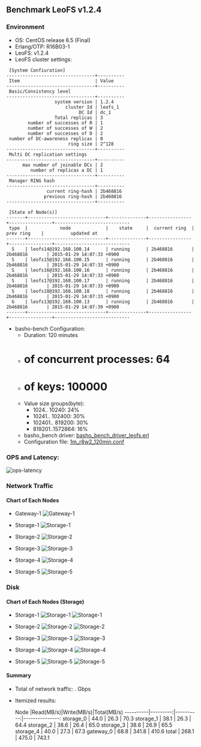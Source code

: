 ## Benchmark LeoFS v1.2.4

### Environment

* OS: CentOS release 6.5 (Final)
* Erlang/OTP: R16B03-1
* LeoFS: v1.2.4
* LeoFS cluster settings:

```
 [System Confiuration]
---------------------------------+----------
 Item                            | Value    
---------------------------------+----------
 Basic/Consistency level
---------------------------------+----------
                  system version | 1.2.4
                      cluster Id | leofs_1
                           DC Id | dc_1
                  Total replicas | 3
        number of successes of R | 1
        number of successes of W | 2
        number of successes of D | 2
 number of DC-awareness replicas | 0
                       ring size | 2^128
---------------------------------+----------
 Multi DC replication settings
---------------------------------+----------
      max number of joinable DCs | 2
         number of replicas a DC | 1
---------------------------------+----------
 Manager RING hash
---------------------------------+----------
               current ring-hash | 2b468816
              previous ring-hash | 2b468816
---------------------------------+----------

 [State of Node(s)]
-------+-----------------------------+--------------+----------------+----------------+----------------------------
 type  |            node             |    state     |  current ring  |   prev ring    |          updated at         
-------+-----------------------------+--------------+----------------+----------------+----------------------------
  S    | leofs14@192.168.100.14      | running      | 2b468816       | 2b468816       | 2015-01-29 14:07:33 +0900
  S    | leofs15@192.168.100.15      | running      | 2b468816       | 2b468816       | 2015-01-29 14:07:33 +0900
  S    | leofs16@192.168.100.16      | running      | 2b468816       | 2b468816       | 2015-01-29 14:07:33 +0900
  S    | leofs17@192.168.100.17      | running      | 2b468816       | 2b468816       | 2015-01-29 14:07:33 +0900
  S    | leofs18@192.168.100.18      | running      | 2b468816       | 2b468816       | 2015-01-29 14:07:33 +0900
  G    | leofs13@192.168.100.13      | running      | 2b468816       | 2b468816       | 2015-01-29 14:07:39 +0900
-------+-----------------------------+--------------+----------------+----------------+----------------------------

```

* basho-bench Configuration:
    * Duration: 120 minutes
    * # of concurrent processes: 64
    * # of keys: 100000
    * Value size groups(byte):
        *   1024..  10240: 24%
        *  10241.. 102400: 30%
        * 102401.. 819200: 30%
        * 819201..1572864: 16%
    * basho_bench driver: [basho_bench_driver_leofs.erl](https://github.com/leo-project/leofs/blob/develop/test/src/basho_bench_driver_leofs.erl)
    * Configuration file: [1m_r8w2_120min.conf](20150129_140855/1m_r8w2_120min.conf)

### OPS and Latency:

![ops-latency](tests/1m_r8w2_120min/20150129_140855/summary.png)

### Network Traffic
#### Chart of Each Nodes

* Gateway-1
![Gateway-1](leofs13_20150129_140854/sar_1_20150129_140854_p1p1-if1.png)

* Storage-1
![Storage-1](leofs14_20150129_140854/sar_3_20150129_140854_p1p1-if1.png)

* Storage-2
![Storage-2](leofs15_20150129_140854/sar_3_20150129_140854_p1p1-if1.png)

* Storage-3
![Storage-3](leofs16_20150129_140854/sar_3_20150129_140854_p1p1-if1.png)

* Storage-4
![Storage-4](leofs17_20150129_140854/sar_3_20150129_140854_p1p1-if1.png)

* Storage-5
![Storage-5](leofs18_20150129_140854/sar_2_20150129_140854_p1p1-if1.png)


### Disk
#### Chart of Each Nodes (Storage)

* Storage-1
![Storage-1](leofs14_20150129_140854/sar_3_20150129_140854_dev8-16-t1.png)
![Storage-1](leofs14_20150129_140854/sar_3_20150129_140854_dev8-16-t2.png)

* Storage-2
![Storage-2](leofs15_20150129_140854/sar_3_20150129_140854_dev8-16-t1.png)
![Storage-2](leofs15_20150129_140854/sar_3_20150129_140854_dev8-16-t2.png)

* Storage-3
![Storage-3](leofs16_20150129_140854/sar_3_20150129_140854_dev8-16-t1.png)
![Storage-3](leofs16_20150129_140854/sar_3_20150129_140854_dev8-16-t2.png)

* Storage-4
![Storage-4](leofs17_20150129_140854/sar_3_20150129_140854_dev8-16-t1.png)
![Storage-4](leofs17_20150129_140854/sar_3_20150129_140854_dev8-16-t2.png)

* Storage-5
![Storage-5](leofs18_20150129_140854/sar_2_20150129_140854_dev8-16-t1.png)
![Storage-5](leofs18_20150129_140854/sar_2_20150129_140854_dev8-16-t2.png)


#### Summary

* Total of network traffic:  .  Gbps
* Itemized results:

   Node   |Read(MB/s)|Write(MB/s)|Total(MB/s)
----------|---------:|----------:|---------------:
storage_0 |    44.0  |     26.3  |      70.3
storage_1 |    38.1  |     26.3  |      64.4
storage_2 |    38.6  |     26.4  |      65.0
storage_3 |    38.6  |     26.9  |      65.5
storage_4 |    40.0  |     27.3  |      67.3
gateway_0 |    68.8  |    341.8  |     410.6
total     |   268.1  |    475.0  |     743.1
